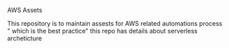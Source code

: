 AWS Assets


This repository is to maintain assests for AWS related automations process " which is the best practice"
this repo has details about serverless archeticture
